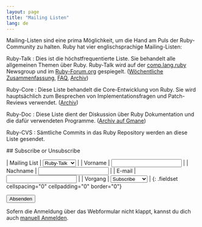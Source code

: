 ```yaml
---
layout: page
title: "Mailing Listen"
lang: de
---
```


Mailing-Listen sind eine prima Möglichkeit, um die Hand am Puls der
Ruby-Community zu halten. Ruby hat vier englischsprachige
Mailing-Listen:

Ruby-Talk
: Dies ist die höchstfrequentierte Liste. Sie behandelt alle allgemeinen
  Themen über Ruby. Ruby-Talk wird auf der
  [comp.lang.ruby](news:comp.lang.ruby) Newsgroup und im
  [Ruby-Forum.org][1] gespiegelt. ([Wöchentliche Zusammenfassung][2],
  [FAQ][3], [Archiv][4])

Ruby-Core
: Diese Liste behandelt die Core-Entwicklung von Ruby. Sie wird
  hauptsächlich zum Besprechen von Implementationsfragen und
  Patch-Reviews verwendet. ([Archiv][5])

Ruby-Doc
: Diese Liste dient der Diskussion über Ruby Dokumentation und die dafür
  verwendeten Programme. ([Archiv auf Gmane][6])

Ruby-CVS
: Sämtliche Commits in das Ruby Repository werden an diese Liste
  gesendet.

<form action="/de/community/mailing-lists/" id="subscriptions-form" method="post" markdown="1">
## Subscribe or Unsubscribe

| Mailing List | <select name="list"><option value="ruby-talk">Ruby-Talk</option><option value="ruby-core">Ruby-Core</option><option value="ruby-doc">Ruby-Doc</option><option value="ruby-cvs">Ruby-CVS</option></select> |
| Vorname | <input name="first_name" value="" /> |
| Nachname | <input name="last_name" value="" /> |
| E-mail | <input name="email" value="" /> |
| Vorgang | <select name="action"><option value="subscribe">Subscribe</option><option value="unsubscribe">Unsubscribe</option></select> |
{: .fieldset cellspacing="0" cellpadding="0" border="0"}

<div class="buttons">
<input class="button" type="submit" value="Absenden" />
</div>
</form>

Sofern die Anmeldung über das Webformular nicht klappt, kannst du dich
auch [manuell Anmelden](manual-instructions/).



[1]: http://ruby-forum.org
[2]: http://www.rubyweeklynews.org/
[3]: http://rubyhacker.com/clrFAQ.html
[4]: http://blade.nagaokaut.ac.jp/ruby/ruby-talk/index.shtml
[5]: http://blade.nagaokaut.ac.jp/ruby/ruby-core/index.shtml
[6]: http://dir.gmane.org/gmane.comp.lang.ruby.documentation
